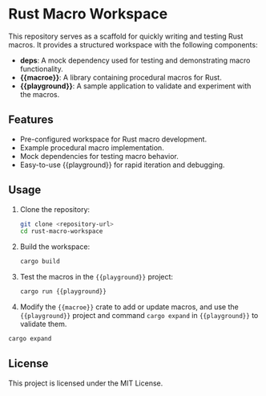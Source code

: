 # Rust Macro Workspace

This repository serves as a scaffold for quickly writing and testing Rust macros. It provides a structured workspace with the following components:

- **deps**: A mock dependency used for testing and demonstrating macro functionality.
- **{{macroe}}**: A library containing procedural macros for Rust.
- **{{playground}}**: A sample application to validate and experiment with the macros.

## Features

- Pre-configured workspace for Rust macro development.
- Example procedural macro implementation.
- Mock dependencies for testing macro behavior.
- Easy-to-use {{playground}} for rapid iteration and debugging.

## Usage

1. Clone the repository:
   ```bash
   git clone <repository-url>
   cd rust-macro-workspace
   ```

2. Build the workspace:
   ```bash
   cargo build
   ```

3. Test the macros in the `{{playground}}` project:
   ```bash
   cargo run {{playground}}
   ```

4. Modify the `{{macroe}}` crate to add or update macros, and use the `{{playground}}` project and command `cargo expand` in `{{playground}}` to validate them.

```bash
cargo expand
```

## License

This project is licensed under the MIT License.
